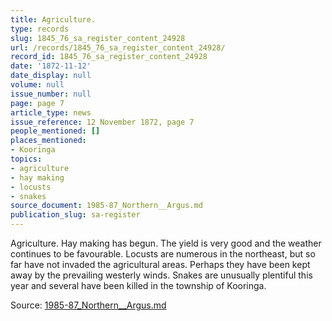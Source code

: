 ```yaml
---
title: Agriculture.
type: records
slug: 1845_76_sa_register_content_24928
url: /records/1845_76_sa_register_content_24928/
record_id: 1845_76_sa_register_content_24928
date: '1872-11-12'
date_display: null
volume: null
issue_number: null
page: page 7
article_type: news
issue_reference: 12 November 1872, page 7
people_mentioned: []
places_mentioned:
- Kooringa
topics:
- agriculture
- hay making
- locusts
- snakes
source_document: 1985-87_Northern__Argus.md
publication_slug: sa-register
---
```


Agriculture.  Hay making has begun.  The yield is very good and the weather continues to be favourable.  Locusts are numerous in the northeast, but so far have not invaded the agricultural areas.  Perhaps they have been kept away by the prevailing westerly winds.  Snakes are unusually plentiful this year and several have been killed in the township of Kooringa.

Source: [1985-87_Northern__Argus.md](/downloads/markdown/1985-87_Northern__Argus.md)
